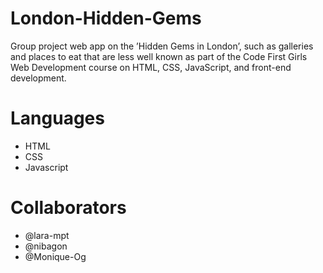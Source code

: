 # London-Hidden-Gems

Group project web app on the ’Hidden Gems in London’, such as galleries and places to eat that are 
less well known as part of the Code First Girls Web Development course on HTML, CSS, JavaScript, 
and front-end development.

# Languages
- HTML
- CSS
- Javascript

# Collaborators 
- @lara-mpt
- @nibagon
- @Monique-Og
